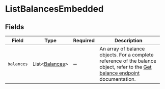 # ListBalancesEmbedded


## Fields

| Field                                                                                                                                        | Type                                                                                                                                         | Required                                                                                                                                     | Description                                                                                                                                  |
| -------------------------------------------------------------------------------------------------------------------------------------------- | -------------------------------------------------------------------------------------------------------------------------------------------- | -------------------------------------------------------------------------------------------------------------------------------------------- | -------------------------------------------------------------------------------------------------------------------------------------------- |
| `balances`                                                                                                                                   | List\<[Balances](../../models/operations/Balances.md)>                                                                                       | :heavy_minus_sign:                                                                                                                           | An array of balance objects. For a complete reference of the balance object, refer to the [Get balance endpoint](get-balance) documentation. |